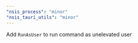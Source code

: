 ```yaml
---
"nsis_process": "minor"
"nsis_tauri_utils": "minor"
---
```


Add `RunAsUser` to run command as unelevated user
